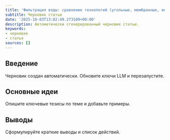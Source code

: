 ```yaml
---
title: 'Фильтрация воды: сравнение технологий (угольные, мембранные, ионный обмен)'
subtitle: Черновик статьи
date: '2025-10-03T13:02:49.273109+00:00'
description: Автоматически сгенерированный черновик статьи.
keywords:
- черновик
- статья
sources: []
---
```


## Введение

Черновик создан автоматически. Обновите ключи LLM и перезапустите.

## Основные идеи

Опишите ключевые тезисы по теме и добавьте примеры.

## Выводы

Сформулируйте краткие выводы и список действий.